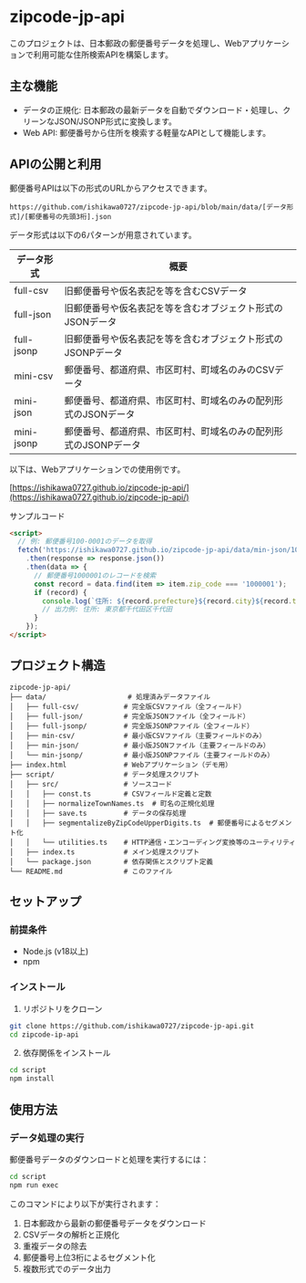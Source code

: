 # zipcode-jp-api

このプロジェクトは、日本郵政の郵便番号データを処理し、Webアプリケーションで利用可能な住所検索APIを構築します。

## 主な機能
- データの正規化: 日本郵政の最新データを自動でダウンロード・処理し、クリーンなJSON/JSONP形式に変換します。
- Web API: 郵便番号から住所を検索する軽量なAPIとして機能します。

## APIの公開と利用
郵便番号APIは以下の形式のURLからアクセスできます。

`https://github.com/ishikawa0727/zipcode-jp-api/blob/main/data/[データ形式]/[郵便番号の先頭3桁].json`

データ形式は以下の6パターンが用意されています。

| データ形式 | 概要                                                            | 
| ---------- | --------------------------------------------------------------- | 
| full-csv   | 旧郵便番号や仮名表記を等を含むCSVデータ                         | 
| full-json  | 旧郵便番号や仮名表記を等を含むオブジェクト形式のJSONデータ      | 
| full-jsonp | 旧郵便番号や仮名表記を等を含むオブジェクト形式のJSONPデータ     | 
| mini-csv   | 郵便番号、都道府県、市区町村、町域名のみのCSVデータ             | 
| mini-json  | 郵便番号、都道府県、市区町村、町域名のみの配列形式のJSONデータ  | 
| mini-jsonp | 郵便番号、都道府県、市区町村、町域名のみの配列形式のJSONPデータ | 

以下は、Webアプリケーションでの使用例です。

[https://ishikawa0727.github.io/zipcode-jp-api/](https://ishikawa0727.github.io/zipcode-jp-api/)

サンプルコード
```html
<script>
  // 例: 郵便番号100-0001のデータを取得
  fetch('https://ishikawa0727.github.io/zipcode-jp-api/data/min-json/100.json')
    .then(response => response.json())
    .then(data => {
      // 郵便番号1000001のレコードを検索
      const record = data.find(item => item.zip_code === '1000001');
      if (record) {
        console.log(`住所: ${record.prefecture}${record.city}${record.town}`);
        // 出力例: 住所: 東京都千代田区千代田
      }
    });
</script>
```

## プロジェクト構造

```
zipcode-jp-api/
├── data/                    # 処理済みデータファイル
│   ├── full-csv/           # 完全版CSVファイル（全フィールド）
│   ├── full-json/          # 完全版JSONファイル（全フィールド）
│   ├── full-jsonp/         # 完全版JSONPファイル（全フィールド）
│   ├── min-csv/            # 最小版CSVファイル（主要フィールドのみ）
│   ├── min-json/           # 最小版JSONファイル（主要フィールドのみ）
│   └── min-jsonp/          # 最小版JSONPファイル（主要フィールドのみ）
├── index.html              # Webアプリケーション（デモ用）
├── script/                 # データ処理スクリプト
│   ├── src/                # ソースコード
│   │   ├── const.ts        # CSVフィールド定義と定数
│   │   ├── normalizeTownNames.ts  # 町名の正規化処理
│   │   ├── save.ts         # データの保存処理
│   │   ├── segmentalizeByZipCodeUpperDigits.ts  # 郵便番号によるセグメント化
│   │   └── utilities.ts    # HTTP通信・エンコーディング変換等のユーティリティ
│   ├── index.ts            # メイン処理スクリプト
│   └── package.json        # 依存関係とスクリプト定義
└── README.md               # このファイル
```

## セットアップ

### 前提条件
- Node.js (v18以上)
- npm

### インストール

1. リポジトリをクローン
```bash
git clone https://github.com/ishikawa0727/zipcode-jp-api.git
cd zipcode-ip-api
```

2. 依存関係をインストール
```bash
cd script
npm install
```

## 使用方法

### データ処理の実行

郵便番号データのダウンロードと処理を実行するには：

```bash
cd script
npm run exec
```

このコマンドにより以下が実行されます：
1. 日本郵政から最新の郵便番号データをダウンロード
2. CSVデータの解析と正規化
3. 重複データの除去
4. 郵便番号上位3桁によるセグメント化
5. 複数形式でのデータ出力
